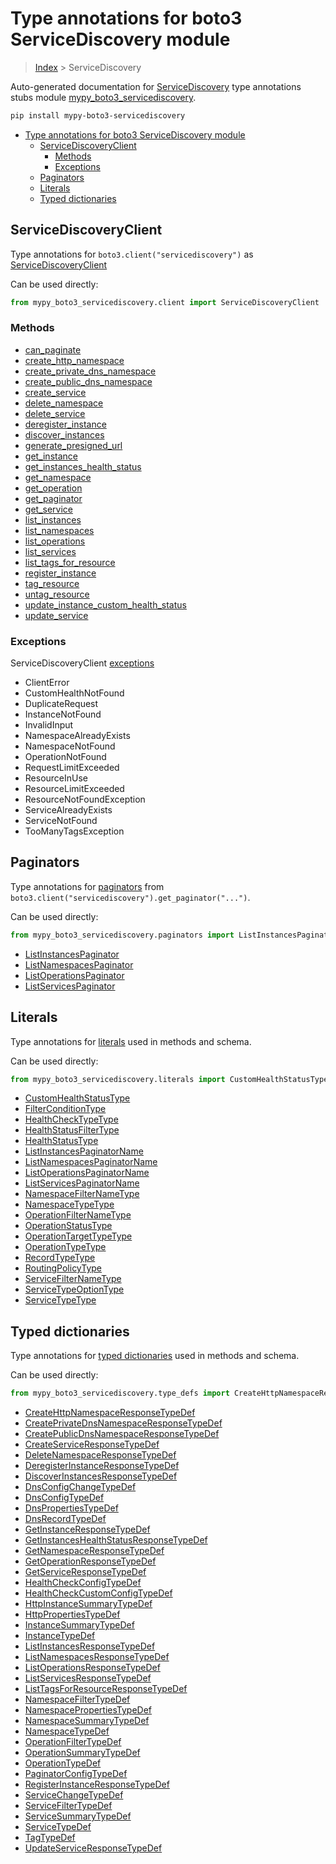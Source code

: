 # Type annotations for boto3 ServiceDiscovery module

> [Index](..) > ServiceDiscovery

Auto-generated documentation for
[ServiceDiscovery](https://boto3.amazonaws.com/v1/documentation/api/1.17.77/reference/services/servicediscovery.html#ServiceDiscovery)
type annotations stubs module
[mypy_boto3_servicediscovery](https://pypi.org/project/mypy-boto3-servicediscovery/).

```bash
pip install mypy-boto3-servicediscovery
```

- [Type annotations for boto3 ServiceDiscovery module](#type-annotations-for-boto3-servicediscovery-module)
  - [ServiceDiscoveryClient](#servicediscoveryclient)
    - [Methods](#methods)
    - [Exceptions](#exceptions)
  - [Paginators](#paginators)
  - [Literals](#literals)
  - [Typed dictionaries](#typed-dictionaries)

## ServiceDiscoveryClient

Type annotations for `boto3.client("servicediscovery")` as
[ServiceDiscoveryClient](./client.md)

Can be used directly:

```python
from mypy_boto3_servicediscovery.client import ServiceDiscoveryClient
```

### Methods

- [can_paginate](./client.md#can_paginate)
- [create_http_namespace](./client.md#create_http_namespace)
- [create_private_dns_namespace](./client.md#create_private_dns_namespace)
- [create_public_dns_namespace](./client.md#create_public_dns_namespace)
- [create_service](./client.md#create_service)
- [delete_namespace](./client.md#delete_namespace)
- [delete_service](./client.md#delete_service)
- [deregister_instance](./client.md#deregister_instance)
- [discover_instances](./client.md#discover_instances)
- [generate_presigned_url](./client.md#generate_presigned_url)
- [get_instance](./client.md#get_instance)
- [get_instances_health_status](./client.md#get_instances_health_status)
- [get_namespace](./client.md#get_namespace)
- [get_operation](./client.md#get_operation)
- [get_paginator](./client.md#get_paginator)
- [get_service](./client.md#get_service)
- [list_instances](./client.md#list_instances)
- [list_namespaces](./client.md#list_namespaces)
- [list_operations](./client.md#list_operations)
- [list_services](./client.md#list_services)
- [list_tags_for_resource](./client.md#list_tags_for_resource)
- [register_instance](./client.md#register_instance)
- [tag_resource](./client.md#tag_resource)
- [untag_resource](./client.md#untag_resource)
- [update_instance_custom_health_status](./client.md#update_instance_custom_health_status)
- [update_service](./client.md#update_service)

### Exceptions

ServiceDiscoveryClient [exceptions](./client.md#exceptions)

- ClientError
- CustomHealthNotFound
- DuplicateRequest
- InstanceNotFound
- InvalidInput
- NamespaceAlreadyExists
- NamespaceNotFound
- OperationNotFound
- RequestLimitExceeded
- ResourceInUse
- ResourceLimitExceeded
- ResourceNotFoundException
- ServiceAlreadyExists
- ServiceNotFound
- TooManyTagsException

## Paginators

Type annotations for [paginators](./paginators.md) from
`boto3.client("servicediscovery").get_paginator("...")`.

Can be used directly:

```python
from mypy_boto3_servicediscovery.paginators import ListInstancesPaginator, ...
```

- [ListInstancesPaginator](./paginators.md#listinstancespaginator)
- [ListNamespacesPaginator](./paginators.md#listnamespacespaginator)
- [ListOperationsPaginator](./paginators.md#listoperationspaginator)
- [ListServicesPaginator](./paginators.md#listservicespaginator)

## Literals

Type annotations for [literals](./literals.md) used in methods and schema.

Can be used directly:

```python
from mypy_boto3_servicediscovery.literals import CustomHealthStatusType, ...
```

- [CustomHealthStatusType](./literals.md#customhealthstatustype)
- [FilterConditionType](./literals.md#filterconditiontype)
- [HealthCheckTypeType](./literals.md#healthchecktypetype)
- [HealthStatusFilterType](./literals.md#healthstatusfiltertype)
- [HealthStatusType](./literals.md#healthstatustype)
- [ListInstancesPaginatorName](./literals.md#listinstancespaginatorname)
- [ListNamespacesPaginatorName](./literals.md#listnamespacespaginatorname)
- [ListOperationsPaginatorName](./literals.md#listoperationspaginatorname)
- [ListServicesPaginatorName](./literals.md#listservicespaginatorname)
- [NamespaceFilterNameType](./literals.md#namespacefilternametype)
- [NamespaceTypeType](./literals.md#namespacetypetype)
- [OperationFilterNameType](./literals.md#operationfilternametype)
- [OperationStatusType](./literals.md#operationstatustype)
- [OperationTargetTypeType](./literals.md#operationtargettypetype)
- [OperationTypeType](./literals.md#operationtypetype)
- [RecordTypeType](./literals.md#recordtypetype)
- [RoutingPolicyType](./literals.md#routingpolicytype)
- [ServiceFilterNameType](./literals.md#servicefilternametype)
- [ServiceTypeOptionType](./literals.md#servicetypeoptiontype)
- [ServiceTypeType](./literals.md#servicetypetype)

## Typed dictionaries

Type annotations for [typed dictionaries](./type_defs.md) used in methods and
schema.

Can be used directly:

```python
from mypy_boto3_servicediscovery.type_defs import CreateHttpNamespaceResponseTypeDef, ...
```

- [CreateHttpNamespaceResponseTypeDef](./type_defs.md#createhttpnamespaceresponsetypedef)
- [CreatePrivateDnsNamespaceResponseTypeDef](./type_defs.md#createprivatednsnamespaceresponsetypedef)
- [CreatePublicDnsNamespaceResponseTypeDef](./type_defs.md#createpublicdnsnamespaceresponsetypedef)
- [CreateServiceResponseTypeDef](./type_defs.md#createserviceresponsetypedef)
- [DeleteNamespaceResponseTypeDef](./type_defs.md#deletenamespaceresponsetypedef)
- [DeregisterInstanceResponseTypeDef](./type_defs.md#deregisterinstanceresponsetypedef)
- [DiscoverInstancesResponseTypeDef](./type_defs.md#discoverinstancesresponsetypedef)
- [DnsConfigChangeTypeDef](./type_defs.md#dnsconfigchangetypedef)
- [DnsConfigTypeDef](./type_defs.md#dnsconfigtypedef)
- [DnsPropertiesTypeDef](./type_defs.md#dnspropertiestypedef)
- [DnsRecordTypeDef](./type_defs.md#dnsrecordtypedef)
- [GetInstanceResponseTypeDef](./type_defs.md#getinstanceresponsetypedef)
- [GetInstancesHealthStatusResponseTypeDef](./type_defs.md#getinstanceshealthstatusresponsetypedef)
- [GetNamespaceResponseTypeDef](./type_defs.md#getnamespaceresponsetypedef)
- [GetOperationResponseTypeDef](./type_defs.md#getoperationresponsetypedef)
- [GetServiceResponseTypeDef](./type_defs.md#getserviceresponsetypedef)
- [HealthCheckConfigTypeDef](./type_defs.md#healthcheckconfigtypedef)
- [HealthCheckCustomConfigTypeDef](./type_defs.md#healthcheckcustomconfigtypedef)
- [HttpInstanceSummaryTypeDef](./type_defs.md#httpinstancesummarytypedef)
- [HttpPropertiesTypeDef](./type_defs.md#httppropertiestypedef)
- [InstanceSummaryTypeDef](./type_defs.md#instancesummarytypedef)
- [InstanceTypeDef](./type_defs.md#instancetypedef)
- [ListInstancesResponseTypeDef](./type_defs.md#listinstancesresponsetypedef)
- [ListNamespacesResponseTypeDef](./type_defs.md#listnamespacesresponsetypedef)
- [ListOperationsResponseTypeDef](./type_defs.md#listoperationsresponsetypedef)
- [ListServicesResponseTypeDef](./type_defs.md#listservicesresponsetypedef)
- [ListTagsForResourceResponseTypeDef](./type_defs.md#listtagsforresourceresponsetypedef)
- [NamespaceFilterTypeDef](./type_defs.md#namespacefiltertypedef)
- [NamespacePropertiesTypeDef](./type_defs.md#namespacepropertiestypedef)
- [NamespaceSummaryTypeDef](./type_defs.md#namespacesummarytypedef)
- [NamespaceTypeDef](./type_defs.md#namespacetypedef)
- [OperationFilterTypeDef](./type_defs.md#operationfiltertypedef)
- [OperationSummaryTypeDef](./type_defs.md#operationsummarytypedef)
- [OperationTypeDef](./type_defs.md#operationtypedef)
- [PaginatorConfigTypeDef](./type_defs.md#paginatorconfigtypedef)
- [RegisterInstanceResponseTypeDef](./type_defs.md#registerinstanceresponsetypedef)
- [ServiceChangeTypeDef](./type_defs.md#servicechangetypedef)
- [ServiceFilterTypeDef](./type_defs.md#servicefiltertypedef)
- [ServiceSummaryTypeDef](./type_defs.md#servicesummarytypedef)
- [ServiceTypeDef](./type_defs.md#servicetypedef)
- [TagTypeDef](./type_defs.md#tagtypedef)
- [UpdateServiceResponseTypeDef](./type_defs.md#updateserviceresponsetypedef)
